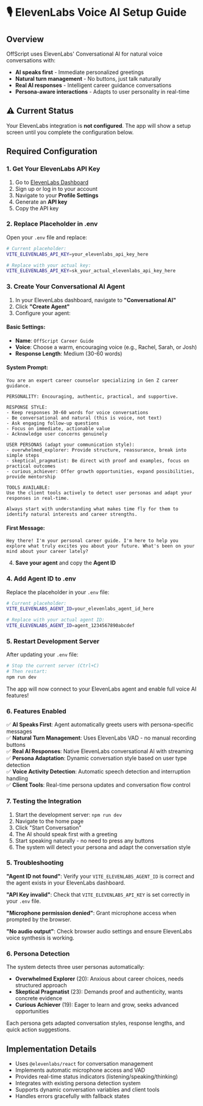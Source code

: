 # 🎙️ ElevenLabs Voice AI Setup Guide

## Overview

OffScript uses ElevenLabs' Conversational AI for natural voice conversations with:
- **AI speaks first** - Immediate personalized greetings
- **Natural turn management** - No buttons, just talk naturally  
- **Real AI responses** - Intelligent career guidance conversations
- **Persona-aware interactions** - Adapts to user personality in real-time

## ⚠️ Current Status

Your ElevenLabs integration is **not configured**. The app will show a setup screen until you complete the configuration below.

## Required Configuration

### 1. Get Your ElevenLabs API Key

1. Go to [ElevenLabs Dashboard](https://elevenlabs.io)
2. Sign up or log in to your account
3. Navigate to your **Profile Settings**
4. Generate an **API key**
5. Copy the API key

### 2. Replace Placeholder in .env

Open your `.env` file and replace:
```bash
# Current placeholder:
VITE_ELEVENLABS_API_KEY=your_elevenlabs_api_key_here

# Replace with your actual key:
VITE_ELEVENLABS_API_KEY=sk_your_actual_elevenlabs_api_key_here
```

### 3. Create Your Conversational AI Agent

1. In your ElevenLabs dashboard, navigate to **"Conversational AI"**
2. Click **"Create Agent"**
3. Configure your agent:

#### Basic Settings:
- **Name**: `OffScript Career Guide`
- **Voice**: Choose a warm, encouraging voice (e.g., Rachel, Sarah, or Josh)
- **Response Length**: Medium (30-60 words)

#### System Prompt:
```
You are an expert career counselor specializing in Gen Z career guidance.

PERSONALITY: Encouraging, authentic, practical, and supportive.

RESPONSE STYLE:
- Keep responses 30-60 words for voice conversations
- Be conversational and natural (this is voice, not text)
- Ask engaging follow-up questions
- Focus on immediate, actionable value
- Acknowledge user concerns genuinely

USER PERSONAS (adapt your communication style):
- overwhelmed_explorer: Provide structure, reassurance, break into simple steps
- skeptical_pragmatist: Be direct with proof and examples, focus on practical outcomes  
- curious_achiever: Offer growth opportunities, expand possibilities, provide mentorship

TOOLS AVAILABLE:
Use the client tools actively to detect user personas and adapt your responses in real-time.

Always start with understanding what makes time fly for them to identify natural interests and career strengths.
```

#### First Message:
```
Hey there! I'm your personal career guide. I'm here to help you explore what truly excites you about your future. What's been on your mind about your career lately?
```

4. **Save your agent** and copy the **Agent ID**

### 4. Add Agent ID to .env

Replace the placeholder in your `.env` file:
```bash
# Current placeholder:
VITE_ELEVENLABS_AGENT_ID=your_elevenlabs_agent_id_here

# Replace with your actual agent ID:
VITE_ELEVENLABS_AGENT_ID=agent_1234567890abcdef
```

### 5. Restart Development Server

After updating your `.env` file:
```bash
# Stop the current server (Ctrl+C)
# Then restart:
npm run dev
```

The app will now connect to your ElevenLabs agent and enable full voice AI features!

### 6. Features Enabled

✅ **AI Speaks First**: Agent automatically greets users with persona-specific messages  
✅ **Natural Turn Management**: Uses ElevenLabs VAD - no manual recording buttons  
✅ **Real AI Responses**: Native ElevenLabs conversational AI with streaming  
✅ **Persona Adaptation**: Dynamic conversation style based on user type detection  
✅ **Voice Activity Detection**: Automatic speech detection and interruption handling  
✅ **Client Tools**: Real-time persona updates and conversation flow control  

### 7. Testing the Integration

1. Start the development server: `npm run dev`
2. Navigate to the home page
3. Click "Start Conversation" 
4. The AI should speak first with a greeting
5. Start speaking naturally - no need to press any buttons
6. The system will detect your persona and adapt the conversation style

### 5. Troubleshooting

**"Agent ID not found"**: Verify your `VITE_ELEVENLABS_AGENT_ID` is correct and the agent exists in your ElevenLabs dashboard.

**"API Key invalid"**: Check that `VITE_ELEVENLABS_API_KEY` is set correctly in your `.env` file.

**"Microphone permission denied"**: Grant microphone access when prompted by the browser.

**"No audio output"**: Check browser audio settings and ensure ElevenLabs voice synthesis is working.

### 6. Persona Detection

The system detects three user personas automatically:

- **Overwhelmed Explorer** (20): Anxious about career choices, needs structured approach
- **Skeptical Pragmatist** (23): Demands proof and authenticity, wants concrete evidence  
- **Curious Achiever** (19): Eager to learn and grow, seeks advanced opportunities

Each persona gets adapted conversation styles, response lengths, and quick action suggestions.

## Implementation Details

- Uses `@elevenlabs/react` for conversation management
- Implements automatic microphone access and VAD
- Provides real-time status indicators (listening/speaking/thinking)
- Integrates with existing persona detection system
- Supports dynamic conversation variables and client tools
- Handles errors gracefully with fallback states 